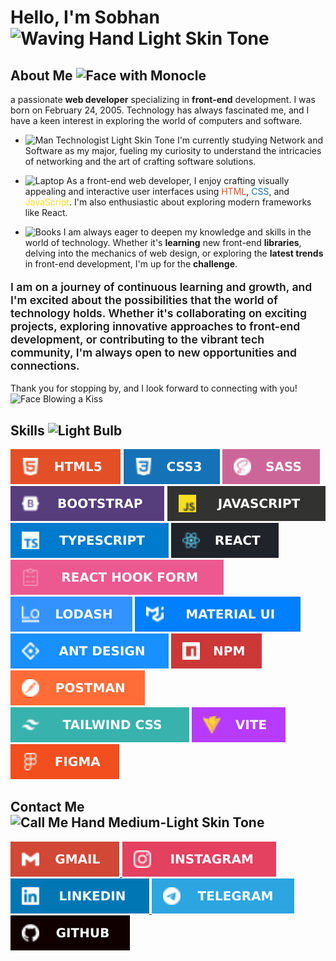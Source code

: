 # Hello, I'm Sobhan <img src="https://raw.githubusercontent.com/Tarikul-Islam-Anik/Animated-Fluent-Emojis/master/Emojis/Hand%20gestures/Waving%20Hand%20Light%20Skin%20Tone.png" alt="Waving Hand Light Skin Tone" width="70" height="70" />

## About Me <img src="https://raw.githubusercontent.com/Tarikul-Islam-Anik/Animated-Fluent-Emojis/master/Emojis/Smilies/Face%20with%20Monocle.png" alt="Face with Monocle" width="25" height="25" />

a passionate **web developer** specializing in **front-end** development. I was born on February 24, 2005. Technology has always fascinated me, and I have a keen interest in exploring the world of computers and software.

-   <img src="https://raw.githubusercontent.com/Tarikul-Islam-Anik/Animated-Fluent-Emojis/master/Emojis/People%20with%20professions/Man%20Technologist%20Light%20Skin%20Tone.png" alt="Man Technologist Light Skin Tone" width="50" height="50" /> I'm currently studying Network and Software as my major, fueling my curiosity to understand the intricacies of networking and the art of crafting software solutions.

-   <img src="https://raw.githubusercontent.com/Tarikul-Islam-Anik/Animated-Fluent-Emojis/master/Emojis/Objects/Laptop.png" alt="Laptop" width="50" height="50" /> As a front-end web developer, I enjoy crafting visually appealing and interactive user interfaces using <span style="color : #E34F26">HTML</span>, <span style="color : #1572B6">CSS</span>, and <span style="color : #F7DF1E">JavaScript</span>. I'm also enthusiastic about exploring modern frameworks like React.

-   <img src="https://raw.githubusercontent.com/Tarikul-Islam-Anik/Animated-Fluent-Emojis/master/Emojis/Objects/Books.png" alt="Books" width="50" height="50" /> I am always eager to deepen my knowledge and skills in the world of technology. Whether it's **learning** new front-end **libraries**, delving into the mechanics of web design, or exploring the **latest trends** in front-end development, I'm up for the **challenge**.

<p style="font-size : 1.1rem; font-weight : 600 ;">I am on a journey of continuous learning and growth, and I'm excited about the possibilities that the world of technology holds. Whether it's collaborating on exciting projects, exploring innovative approaches to front-end development, or contributing to the vibrant tech community, I'm always open to new opportunities and connections.</p>

Thank you for stopping by, and I look forward to connecting with you! <img src="https://raw.githubusercontent.com/Tarikul-Islam-Anik/Animated-Fluent-Emojis/master/Emojis/Smilies/Face%20Blowing%20a%20Kiss.png" alt="Face Blowing a Kiss" width="25" height="25" />

## Skills <img src="https://raw.githubusercontent.com/Tarikul-Islam-Anik/Animated-Fluent-Emojis/master/Emojis/Objects/Light%20Bulb.png" alt="Light Bulb" width="25" height="25" />

<div>
    <img src="html.svg">
    <img src="css.svg">
    <img src="sass.svg">
    <img src="bootstrap.svg">
    <img src="javascript.svg">
    <img src="typescript.svg">
    <img src="react.svg">
    <img src="reactHookForm.svg">
    <img src="lodash.svg">
    <img src="materialUi.svg">
    <img src="antDesign.svg">
    <img src="npm.svg">
    <img src="postman.svg">
    <img src="tailwind.svg">
    <img src="vite.svg">
    <img src="figma.svg">
</div>

## Contact Me <img src="https://raw.githubusercontent.com/Tarikul-Islam-Anik/Animated-Fluent-Emojis/master/Emojis/Hand%20gestures/Call%20Me%20Hand%20Medium-Light%20Skin%20Tone.png" alt="Call Me Hand Medium-Light Skin Tone" width="25" height="25" />

<div>
    <a href="mailto:sobhan.yaghobi.work@gmail.com">
        <img src="gmail.svg">
    </a>
    <a href="https://www.instagram.com/sobhan__ya">
        <img src="instagram.svg">
    </a>
    <a href="https://www.linkedin.com/in/sobhan-yaghobi-709209244">
        <img src="linkedin.svg">
    </a>
    <a href="https://t.me/sobhan_yaghobii">
        <img src="telegram.svg">
    </a>
    <a href="https://github.com/sobhan-yaghobi">
        <img src="github.svg">
    </a>
</div>
